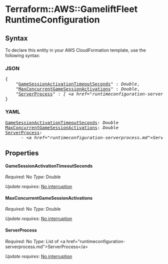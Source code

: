 # Terraform::AWS::GameliftFleet RuntimeConfiguration

## Syntax

To declare this entity in your AWS CloudFormation template, use the following syntax:

### JSON

<pre>
{
    "<a href="#gamesessionactivationtimeoutseconds" title="GameSessionActivationTimeoutSeconds">GameSessionActivationTimeoutSeconds</a>" : <i>Double</i>,
    "<a href="#maxconcurrentgamesessionactivations" title="MaxConcurrentGameSessionActivations">MaxConcurrentGameSessionActivations</a>" : <i>Double</i>,
    "<a href="#serverprocess" title="ServerProcess">ServerProcess</a>" : <i>[ &lt;a href=&#34;runtimeconfiguration-serverprocess.md&#34;&gt;ServerProcess&lt;/a&gt;, ... ]</i>
}
</pre>

### YAML

<pre>
<a href="#gamesessionactivationtimeoutseconds" title="GameSessionActivationTimeoutSeconds">GameSessionActivationTimeoutSeconds</a>: <i>Double</i>
<a href="#maxconcurrentgamesessionactivations" title="MaxConcurrentGameSessionActivations">MaxConcurrentGameSessionActivations</a>: <i>Double</i>
<a href="#serverprocess" title="ServerProcess">ServerProcess</a>: <i>
      - &lt;a href=&#34;runtimeconfiguration-serverprocess.md&#34;&gt;ServerProcess&lt;/a&gt;</i>
</pre>

## Properties

#### GameSessionActivationTimeoutSeconds

_Required_: No
_Type_: Double

_Update requires_: [No interruption](https://docs.aws.amazon.com/AWSCloudFormation/latest/UserGuide/using-cfn-updating-stacks-update-behaviors.html#update-no-interrupt)

#### MaxConcurrentGameSessionActivations

_Required_: No
_Type_: Double

_Update requires_: [No interruption](https://docs.aws.amazon.com/AWSCloudFormation/latest/UserGuide/using-cfn-updating-stacks-update-behaviors.html#update-no-interrupt)

#### ServerProcess

_Required_: No
_Type_: List of &lt;a href=&#34;runtimeconfiguration-serverprocess.md&#34;&gt;ServerProcess&lt;/a&gt;

_Update requires_: [No interruption](https://docs.aws.amazon.com/AWSCloudFormation/latest/UserGuide/using-cfn-updating-stacks-update-behaviors.html#update-no-interrupt)

